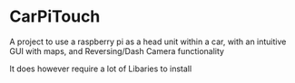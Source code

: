 # CarPiTouch

A project to use a raspberry pi as a head unit within a car, with an intuitive GUI with maps, and Reversing/Dash Camera functionality

It does however require a lot of Libaries to install
